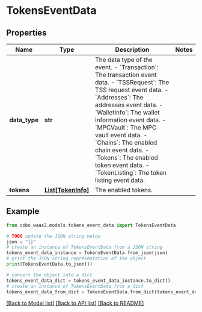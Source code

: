 # TokensEventData


## Properties

Name | Type | Description | Notes
------------ | ------------- | ------------- | -------------
**data_type** | **str** |  The data type of the event. - &#x60;Transaction&#x60;: The transaction event data. - &#x60;TSSRequest&#x60;: The TSS request event data. - &#x60;Addresses&#x60;: The addresses event data. - &#x60;WalletInfo&#x60;: The wallet information event data. - &#x60;MPCVault&#x60;: The MPC vault event data. - &#x60;Chains&#x60;: The enabled chain event data. - &#x60;Tokens&#x60;: The enabled token event data. - &#x60;TokenListing&#x60;: The token listing event data. | 
**tokens** | [**List[TokenInfo]**](TokenInfo.md) | The enabled tokens. | 

## Example

```python
from cobo_waas2.models.tokens_event_data import TokensEventData

# TODO update the JSON string below
json = "{}"
# create an instance of TokensEventData from a JSON string
tokens_event_data_instance = TokensEventData.from_json(json)
# print the JSON string representation of the object
print(TokensEventData.to_json())

# convert the object into a dict
tokens_event_data_dict = tokens_event_data_instance.to_dict()
# create an instance of TokensEventData from a dict
tokens_event_data_from_dict = TokensEventData.from_dict(tokens_event_data_dict)
```
[[Back to Model list]](../README.md#documentation-for-models) [[Back to API list]](../README.md#documentation-for-api-endpoints) [[Back to README]](../README.md)


